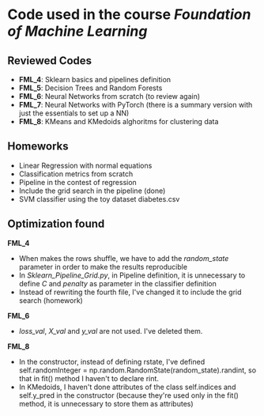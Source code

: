 # Code used in the course _Foundation of Machine Learning_

## Reviewed Codes

- __FML_4__: Sklearn basics and pipelines definition
- __FML_5__: Decision Trees and Random Forests
- __FML_6__: Neural Networks from scratch (to review again)
- __FML_7__: Neural Networks with PyTorch (there is a summary version with just the essentials to set up a NN)
- __FML_8__: KMeans and KMedoids alghoritms for clustering data

## Homeworks

- Linear Regression with normal equations
- Classification metrics from scratch
- Pipeline in the contest of regression
- Include the grid search in the pipeline (done)
- SVM classifier using the toy dataset diabetes.csv

## Optimization found

__FML_4__
- When makes the rows shuffle, we have to add the _random_state_ parameter in order to make the results reproducible
- In _Sklearn_Pipeline_Grid.py_, in Pipeline definition, it is unnecessary to define _C_ and _penalty_ as parameter in the classifier definition
- Instead of rewriting the fourth file, I've changed it to include the grid search (homework)

__FML_6__
- _loss_val_, _X_val_ and _y_val_ are not used. I've deleted them.

__FML_8__
- In the constructor, instead of defining rstate, I've defined self.randomInteger = np.random.RandomState(random_state).randint, so that in fit() method I haven't to declare rint.
- In KMedoids, I haven't done attributes of the class self.indices and self.y_pred in the constructor (because they're used only in the fit() method, it is unnecessary to store them as attributes)